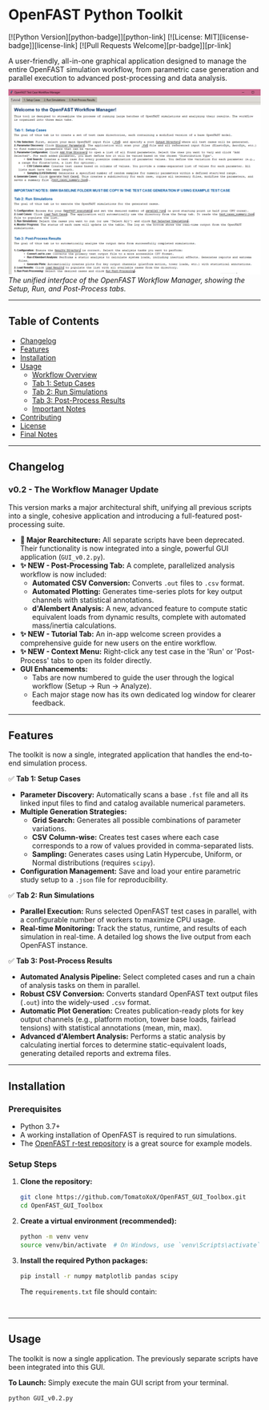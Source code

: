 # OpenFAST Python Toolkit

[![Python Version][python-badge]][python-link]
[![License: MIT][license-badge]][license-link]
[![Pull Requests Welcome][pr-badge]][pr-link]

A user-friendly, all-in-one graphical application designed to manage the entire OpenFAST simulation workflow, from parametric case generation and parallel execution to advanced post-processing and data analysis.

![GUI Workflow Manager](Resources/GUI_Workflow.png)
*The unified interface of the OpenFAST Workflow Manager, showing the Setup, Run, and Post-Process tabs.*

---

## Table of Contents

- [Changelog](#changelog)
- [Features](#features)
- [Installation](#installation)
- [Usage](#usage)
  - [Workflow Overview](#workflow-overview)
  - [Tab 1: Setup Cases](#tab-1-setup-cases)
  - [Tab 2: Run Simulations](#tab-2-run-simulations)
  - [Tab 3: Post-Process Results](#tab-3-post-process-results)
  - [Important Notes](#important-notes)
- [Contributing](#contributing)
- [License](#license)
- [Final Notes](#final-notes)

---

## Changelog

### **v0.2 - The Workflow Manager Update**

This version marks a major architectural shift, unifying all previous scripts into a single, cohesive application and introducing a full-featured post-processing suite.

-   **🚀 Major Rearchitecture:** All separate scripts have been deprecated. Their functionality is now integrated into a single, powerful GUI application (`GUI_v0.2.py`).
-   **✨ NEW - Post-Processing Tab:** A complete, parallelized analysis workflow is now included:
    -   **Automated CSV Conversion:** Converts `.out` files to `.csv` format.
    -   **Automated Plotting:** Generates time-series plots for key output channels with statistical annotations.
    -   **d'Alembert Analysis:** A new, advanced feature to compute static equivalent loads from dynamic results, complete with automated mass/inertia calculations.
-   **✨ NEW - Tutorial Tab:** An in-app welcome screen provides a comprehensive guide for new users on the entire workflow.
-   **✨ NEW - Context Menu:** Right-click any test case in the 'Run' or 'Post-Process' tabs to open its folder directly.
-   **GUI Enhancements:**
    -   Tabs are now numbered to guide the user through the logical workflow (Setup -> Run -> Analyze).
    -   Each major stage now has its own dedicated log window for clearer feedback.

---

## Features

The toolkit is now a single, integrated application that handles the end-to-end simulation process.

✅ **Tab 1: Setup Cases**
-   **Parameter Discovery:** Automatically scans a base `.fst` file and all its linked input files to find and catalog available numerical parameters.
-   **Multiple Generation Strategies:**
    -   **Grid Search:** Generates all possible combinations of parameter variations.
    -   **CSV Column-wise:** Creates test cases where each case corresponds to a row of values provided in comma-separated lists.
    -   **Sampling:** Generates cases using Latin Hypercube, Uniform, or Normal distributions (requires `scipy`).
-   **Configuration Management:** Save and load your entire parametric study setup to a `.json` file for reproducibility.

✅ **Tab 2: Run Simulations**
-   **Parallel Execution:** Runs selected OpenFAST test cases in parallel, with a configurable number of workers to maximize CPU usage.
-   **Real-time Monitoring:** Track the status, runtime, and results of each simulation in real-time. A detailed log shows the live output from each OpenFAST instance.

✅ **Tab 3: Post-Process Results**
-   **Automated Analysis Pipeline:** Select completed cases and run a chain of analysis tasks on them in parallel.
-   **Robust CSV Conversion:** Converts standard OpenFAST text output files (`.out`) into the widely-used `.csv` format.
-   **Automatic Plot Generation:** Creates publication-ready plots for key output channels (e.g., platform motion, tower base loads, fairlead tensions) with statistical annotations (mean, min, max).
-   **Advanced d'Alembert Analysis:** Performs a static analysis by calculating inertial forces to determine static-equivalent loads, generating detailed reports and extrema files.

---

## Installation

### Prerequisites
-   Python 3.7+
-   A working installation of OpenFAST is required to run simulations.
-   The [OpenFAST r-test repository](https://github.com/OpenFAST/r-test) is a great source for example models.

### Setup Steps

1.  **Clone the repository:**
    ```bash
    git clone https://github.com/TomatoXoX/OpenFAST_GUI_Toolbox.git
    cd OpenFAST_GUI_Toolbox
    ```

2.  **Create a virtual environment (recommended):**
    ```bash
    python -m venv venv
    source venv/bin/activate  # On Windows, use `venv\Scripts\activate`
    ```

3.  **Install the required Python packages:**
    ```bash
    pip install -r numpy matplotlib pandas scipy
    ```
    The `requirements.txt` file should contain:
    ```


---

## Usage

The toolkit is now a single application. The previously separate scripts have been integrated into this GUI.

**To Launch:**
Simply execute the main GUI script from your terminal.
```bash
python GUI_v0.2.py
